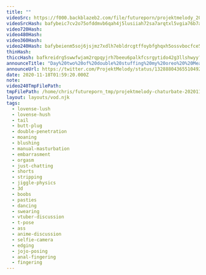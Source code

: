 ```yaml
---
title: ""
videoSrc: https://f000.backblazeb2.com/file/futureporn/projektmelody_2020-11-18_01-58-42.mkv
videoSrcHash: bafybeic7cv2o75ofddmvb6qah4j5lusiiah72sa7arqtxl5vgia76b7adi?filename=projektmelody-chaturbate-20201118T015920Z-source.mp4
video720Hash: 
video480Hash: 
video360Hash: 
video240Hash: bafybeienm5soj6jsjmz7xdlh7ebldrcgtffoybfghqxh5ossvbocfce5cu?filename=projektmelody-chaturbate-20201118T015920Z-240p.mp4
thinHash: 
thiccHash: bafkreidrg5swwfwjam2rqpqyjrh7beeu6palkfcsrgytido42g3llshwyy?filename=20201118T015920Z-thicc.jpg
announceTitle: "Day%20two%20of%20double%20stuffing%20my%20oreo%20%20Meaning%20it%27s%20a%20hush%2Flush%20day.%20I%27m%20online%20and%20I%20hope%20nothing%20explodes%21%20see%20you%20soon"
announceUrl: https://twitter.com/ProjektMelody/status/1328880436551049217
date: 2020-11-18T01:59:20.000Z
note: 
video240TmpFilePath: 
tmpFilePath: /home/chris/futureporn_tmp/projektmelody-chaturbate-20201118T015920Z-source.mp4
layout: layouts/vod.njk
tags:
  - lovense-lush
  - lovense-hush
  - tail
  - butt-plug
  - double-penetration
  - moaning
  - blushing
  - manual-masturbation
  - embarrasment
  - orgasm
  - just-chatting
  - shorts
  - stripping
  - jiggle-physics
  - 3d
  - boobs
  - pasties
  - dancing
  - swearing
  - vtuber-discussion
  - t-pose
  - ass
  - anime-discussion
  - selfie-camera
  - edging
  - jojo-posing
  - anal-fingering
  - fingering
---
```

